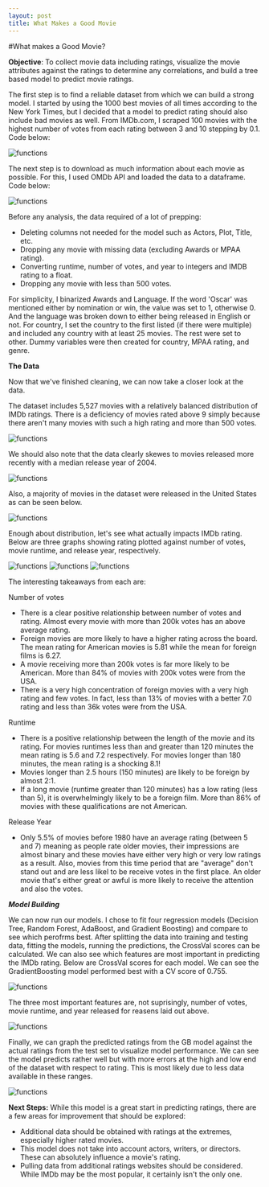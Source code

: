```yaml
---
layout: post
title: What Makes a Good Movie
---
```


#What makes a Good Movie?

**Objective**: To collect movie data including ratings, visualize the movie attributes against the ratings to determine any correlations, and build a tree based model to predict movie ratings.

The first step is to find a reliable dataset from which we can build a strong model. I started by using the 1000 best movies of all times according to the New York 
Times, but I decided that a model to predict rating should also include bad movies as well. From IMDb.com, 
I scraped 100 movies with the highest number of votes from each rating between 3 and 10 stepping by 0.1. Code below:

![functions](/images/Movies/10.png/)

The next step is to download as much information about each movie as possible. For this, I used OMDb API and loaded the data to a dataframe. Code below:

![functions](/images/Movies/11.png/)

Before any analysis, the data required of a lot of prepping:

- Deleting columns not needed for the model such as Actors, Plot, Title, etc.
- Dropping any movie with missing data (excluding Awards or MPAA rating).
- Converting runtime, number of votes, and year to integers and IMDB rating to a float.
- Dropping any movie with less than 500 votes.


For simplicity, I binarized Awards and Language. If the word 'Oscar' was mentioned either by nomination or win, the value was set to 1, otherwise 0.
And the language was broken down to either being released in English or not. For country, I set the country to the first listed (if there were multiple) and included any country with at least 25 movies. The rest were set
to other. Dummy variables were then created for country, MPAA rating, and genre.


**The Data**

Now that we've finished cleaning, we can now take a closer look at the data. 

The dataset includes 5,527 movies with a relatively balanced distribution of IMDb ratings. There is a deficiency of movies rated above 9 simply
because there aren't many movies with such a high rating and more than 500 votes.

![functions](/images/Movies/1.png/)

We should also note that the data clearly skewes to movies released more recently with a median release year of 2004.

![functions](/images/Movies/2.png/)

Also, a majority of movies in the dataset were released in the United States as can be seen below.

![functions](/images/Movies/3.png/)



Enough about distribution, let's see what actually impacts IMDb rating.  Below are three graphs showing rating plotted against number of votes,
movie runtime, and release year, respectively.

![functions](/images/Movies/4.png/)
![functions](/images/Movies/5.png/)
![functions](/images/Movies/6.png/)

The interesting takeaways from each are:

Number of votes
- There is a clear positive relationship between number of votes and rating. Almost every movie with more than 200k votes has an above
average rating.
- Foreign movies are more likely to have a higher rating across the board. The mean rating for American movies is 5.81 while the mean for
foreign films is 6.27.
- A movie receiving more than 200k votes is far more likely to be American. More than 84% of movies with 200k votes were from the USA.
- There is a very high concentration of foreign movies with a very high rating and few votes. In fact, less than 13% of movies with a better 
7.0 rating and less than 36k votes were from the USA.

Runtime
- There is a positive relationship between the length of the movie and its rating. For movies runtimes less than and greater than 120 minutes
the mean rating is 5.6 and 7.2 respectively. For movies longer than 180 minutes, the mean rating is a shocking 8.1!
- Movies longer than 2.5 hours (150 minutes) are likely to be foreign by almost 2:1.  
- If a long movie (runtime greater than 120 minutes) has a low rating (less than 5), it is overwhelmingly likely to be a foreign film. More than
86% of movies with these qualifications are not American.

Release Year
- Only 5.5% of movies before 1980 have an average rating (between 5 and 7) meaning as people rate older movies, their impressions are almost binary
and these movies have either very high or very low ratings as a result. Also, movies from this time period that are "average" don't stand out and 
are less likel to be receive votes in the first place. An older movie that's either great or awful is more likely to receive the attention and also the votes.


***Model Building***

We can now run our models. I chose to fit four regression models (Decision Tree, Random Forest, AdaBoost, and Gradient Boosting) and compare to see which perofrms best.
After splitting the data into training and testing data, fitting the models, running the predictions, the CrossVal scores can be calculated. We can also see which
features are most important in predicting the IMDb rating. Below are CrossVal scores for each model. We can see the GradientBoosting model performed best with a CV score of 0.755.

![functions](/images/Movies/8.png/)

The three most important features are, not suprisingly, number of votes, movie runtime, and year released for reasens laid out above.

![functions](/images/Movies/7.png/)

Finally, we can graph the predicted ratings from the GB model against the actual ratings from the test set to visualize model performance. We can see the model
predicts rather well but with more errors at the high and low end of the dataset with respect to rating. This is most likely due to less data
available in these ranges.

![functions](/images/Movies/9.png/)

**Next Steps:**
While this model is a great start in predicting ratings, there are a few areas for improvement that should be explored:
- Additional data should be obtained with ratings at the extremes, especially higher rated movies.
- This model does not take into account actors, writers, or directors. These can absolutely influence a movie's rating.
- Pulling data from additional ratings websites should be considered. While IMDb may be the most popular, it certainly isn't the only one.



